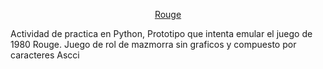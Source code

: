  <p align="center"><a href="[https://godotengine.org](https://www.youtube.com/watch?v=dQw4w9WgXcQ&pp=ygUJcmljayByb2xs)">
Rouge</a></p>
Actividad de practica en Python, Prototipo que intenta emular el juego de 1980 Rouge. Juego de rol de mazmorra sin graficos y compuesto por caracteres Ascci

